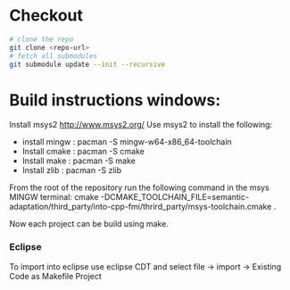 # Checkout

```bash
# clone the repo
git clone <repo-url>
# fetch all submodules
git submodule update --init --recursive
```

# Build instructions windows:
Install msys2 http://www.msys2.org/
Use msys2 to install the following:
* install mingw : pacman -S mingw-w64-x86_64-toolchain 
* Install cmake : pacman -S cmake
* Install make : pacman -S make
* Install zlib : pacman -S zlib

From the root of the repository run the following command in the msys MINGW terminal:
    cmake -DCMAKE_TOOLCHAIN_FILE=semantic-adaptation/third_party/into-cpp-fmi/thrird_party/msys-toolchain.cmake .

Now each project can be build using make.

### Eclipse
To import into eclipse use eclipse CDT and select 
file -> import -> Existing Code as Makefile Project
